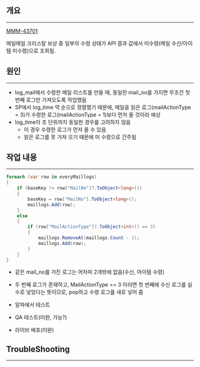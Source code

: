 ## 개요
---
[MMM-43701](https://jiradev.nexon.com/browse/MMM-43701)

매일매일 크리스탈  보상 중 일부의 수령 상태가 API 결과 값에서 미수령(메일 수신/아이템 미수령)으로 조회됨.

## 원인
---
- log_mail에서 수령한 메일 리스트를 만들 때, 동일한 mail_no를 가지면 무조건 첫 번째 로그만 가져오도록 작업했음
- SP에서 log_time 역 순으로 정렬했기 때문에, 메일을 읽은 로그(mailActionType = 3)가 수령한 로그(mailActionType = 1)보다 먼저 올 것이라 예상
- log_time이 초 단위까지 동일한 경우를 고려하지 않음
	- 이 경우 수령한 로그가 먼저 올 수 있음
	- 읽은 로그를 못 가져 오기 때문에 미 수령으로 간주됨

## 작업 내용
---
```C#
foreach (var row in everyMaillogs)
{
	if (baseKey != row["MailNo"]?.ToObject<long>())
	{
		baseKey = row["MailNo"].ToObject<long>();
		maillogs.Add(row);
	}
	else
	{
		if (row["MailActionType"]?.ToObject<int>() == 3)
		{
			maillogs.RemoveAt(maillogs.Count - 1);
			maillogs.Add(row);
		}
	}
}
```
- 같은 mail_no를 가진 로그는 어차피 2개밖에 없음(수신, 아이템 수령)
- 두 번째 로그가 존재하고, MailActionType == 3 이라면 첫 번째에 수신 로그를 실수로 넣었다는 뜻이므로, pop하고 수령 로그를 새로 넣어 줌

- 알파에서 테스트
- QA 테스트(미완, 가능?)
- 라이브 배포(미완)
## TroubleShooting
---


